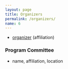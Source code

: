 ```yaml
---
layout: page
title: Organizers
permalink: /organizers/
name: 6
---
```


* [organizer](URL) (affiliation)

### Program Committee
* name, affiliation, location 
